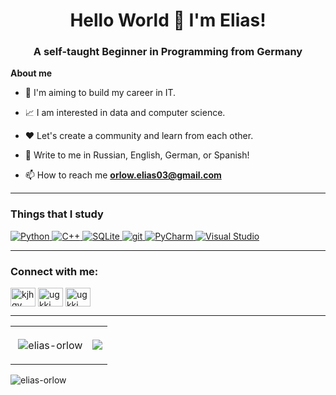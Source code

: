 <h1 align="center">Hello World 👋 I'm Elias!</h1>
<h3 align="center">A self-taught Beginner in Programming from Germany</h3>

**About me**


- 💼 I'm aiming to build my career in IT.

- 📈 I am interested in data and computer science.

- ❤️ Let's create a community and learn from each other.

- 💬 Write to me in Russian, English, German, or Spanish!
  
- 📫 How to reach me **orlow.elias03@gmail.com**
---

<h3>Things that I study</h3>
<p>
  <a href="https://en.wikipedia.org/wiki/Python_(programming_language)">
    <img alt="Python" src="https://img.shields.io/badge/Python-FFD43B?style=for-the-badge&logo=python&logoColor=blue" />
  </a>
  <a href="https://en.wikipedia.org/wiki/C%2B%2B">
    <img alt="C++" src="https://img.shields.io/badge/C%2B%2B-00599C?style=for-the-badge&logo=c%2B%2B&logoColor=white" />
  </a>
  <a href="https://en.wikipedia.org/wiki/SQLite">
    <img alt="SQLite" src="https://img.shields.io/badge/Sqlite-003B57?style=for-the-badge&logo=sqlite&logoColor=white" />
  </a>
  <a href="https://en.wikipedia.org/wiki/Git">
    <img alt="git" src="https://img.shields.io/badge/GIT-E44C30?style=for-the-badge&logo=git&logoColor=white" />
  </a>
  <a href="https://en.wikipedia.org/wiki/PyCharm">
    <img alt="PyCharm" src="https://img.shields.io/badge/PyCharm-000000.svg?&style=for-the-badge&logo=PyCharm&logoColor=white" /> 
  </a>
  <a href="https://en.wikipedia.org/wiki/Visual_Studio">
    <img alt="Visual Studio" src="https://img.shields.io/badge/Visual_Studio-5C2D91?style=for-the-badge&logo=visual%20studio&logoColor=white" />
  </a>
</p>

---

<h3 align="left">Connect with me:</h3>

<p align="left">
<a href="https://www.instagram.com/eelorias/" target="blank"><img align="center" src="https://raw.githubusercontent.com/rahuldkjain/github-profile-readme-generator/master/src/images/icons/Social/instagram.svg" alt="kjhgv" height="30" width="40" /></a>
<a href="https://leetcode.com/u/elias-orlow/" target="blank"><img align="center" src="https://raw.githubusercontent.com/rahuldkjain/github-profile-readme-generator/master/src/images/icons/Social/leet-code.svg" alt="ugkkj" height="30" width="40" /></a>
<a href="https://www.codewars.com/users/eelorias" target="blank"><img align="center" src="https://www.codewars.com/packs/assets/logo.f607a0fb.svg" alt="ugkkj" height="30" width="40" /></a>
</p>

---

<table align="center">
  <tr border: none;>
    <td><p>&nbsp;<img align="center" src="https://github-readme-stats.vercel.app/api?username=elias-orlow&show_icons=true&locale=en" alt="elias-orlow" /></p></td>
    <td><img align="center" src="https://github-readme-stats.vercel.app/api/top-langs/?username=elias-orlow&theme=white&hide_border=false&include_all_commits=false&count_private=false&layout=compact"/></td>
  </tr>
</table>


<p align="left"> <img src="https://komarev.com/ghpvc/?username=elias-orlow&label=Profile%20views&color=0e75b6&style=flat" alt="elias-orlow" /> </p>
